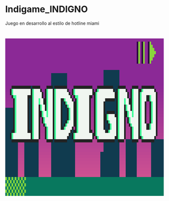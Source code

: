 # Indigame_INDIGNO
Juego en desarrollo al estilo de hotline miami
###

<br clear="both">

<div align="center">
  <img height="500" src="https://raw.githubusercontent.com/RichardYHerrera/Indigame_INDIGNO/refs/heads/main/portada%201.gif"  />
</div>

###
